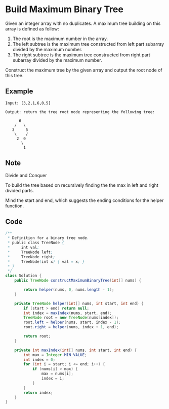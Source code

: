# Build Maximum Binary Tree

Given an integer array with no duplicates. A maximum tree building on this array is defined as follow:

1. The root is the maximum number in the array.
2. The left subtree is the maximum tree constructed from left part subarray divided by the maximum number.
3. The right subtree is the maximum tree constructed from right part subarray divided by the maximum number.

Construct the maximum tree by the given array and output the root node of this tree.

## Example

```
Input: [3,2,1,6,0,5]
```

```
Output: return the tree root node representing the following tree:

      6
    /   \
   3     5
    \    / 
     2  0   
       \
        1
```

## Note

Divide and Conquer

To build the tree based on recursively finding the the max in left and right divided parts.

Mind the start and end, which suggests the ending conditions for the helper function.

## Code

```java
/**
 * Definition for a binary tree node.
 * public class TreeNode {
 *     int val;
 *     TreeNode left;
 *     TreeNode right;
 *     TreeNode(int x) { val = x; }
 * }
 */
class Solution {
    public TreeNode constructMaximumBinaryTree(int[] nums) {

        return helper(nums, 0, nums.length - 1);
    }

    private TreeNode helper(int[] nums, int start, int end) {
        if (start > end) return null;
        int index = maxIndex(nums, start, end);
        TreeNode root = new TreeNode(nums[index]);
        root.left = helper(nums, start, index - 1);
        root.right = helper(nums, index + 1, end);

        return root;
    }

    private int maxIndex(int[] nums, int start, int end) {
        int max = Integer.MIN_VALUE;
        int index = 0;
        for (int i = start; i <= end; i++) {
            if (nums[i] > max) {
                max = nums[i];
                index = i;
            }
        }
        return index;
    }
}
```
